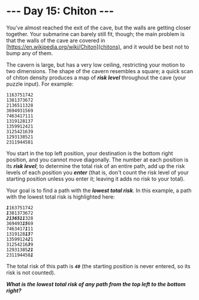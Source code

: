 # --- Day 15: Chiton ---

You've almost reached the exit of the cave, but the walls are getting closer together. Your submarine can barely still fit, though; the main problem is that the walls of the cave are covered in [https://en.wikipedia.org/wiki/Chiton](chitons), and it would be best not to bump any of them.


The cavern is large, but has a very low ceiling, restricting your motion to two dimensions. The shape of the cavern resembles a square; a quick scan of chiton density produces a map of <em><b>risk level</b></em> throughout the cave (your puzzle input). For example:


<pre><code>1163751742
1381373672
2136511328
3694931569
7463417111
1319128137
1359912421
3125421639
1293138521
2311944581
</code></pre>
You start in the top left position, your destination is the bottom right position, and you <span title="Can't go diagonal until we can repair the caterpillar unit. Could be the liquid helium or the superconductors.">cannot move diagonally</span>. The number at each position is its <em><b>risk level</b></em>; to determine the total risk of an entire path, add up the risk levels of each position you <em><b>enter</b></em> (that is, don't count the risk level of your starting position unless you enter it; leaving it adds no risk to your total).


Your goal is to find a path with the <em><b>lowest total risk</b></em>. In this example, a path with the lowest total risk is highlighted here:


<pre><code><em><b>1</b></em>163751742
<em><b>1</b></em>381373672
<em><b>2136511</b></em>328
369493<em><b>15</b></em>69
7463417<em><b>1</b></em>11
1319128<em><b>13</b></em>7
13599124<em><b>2</b></em>1
31254216<em><b>3</b></em>9
12931385<em><b>21</b></em>
231194458<em><b>1</b></em>
</code></pre>
The total risk of this path is <code><em><b>40</b></em></code> (the starting position is never entered, so its risk is not counted).


<em><b>What is the lowest total risk of any path from the top left to the bottom right?</b></em>


